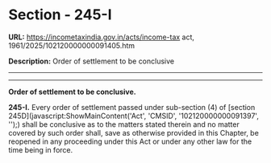 # Section - 245-I

**URL:** https://incometaxindia.gov.in/acts/income-tax act, 1961/2025/102120000000091405.htm

**Description:** Order of settlement to be conclusive

---

****

**Order of settlement to be conclusive.**

**245-I.** Every order of settlement passed under sub-section (4) of [section 245D](javascript:ShowMainContent\('Act', 'CMSID', '102120000000091397', ''\);) shall be conclusive as to the matters stated therein and no matter covered by such order shall, save as otherwise provided in this Chapter, be reopened in any proceeding under this Act or under any other law for the time being in force.